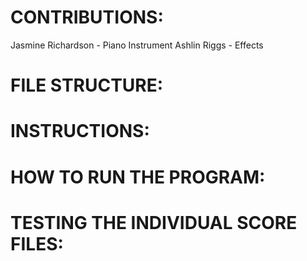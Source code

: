 # CONTRIBUTIONS:
Jasmine Richardson - Piano Instrument
Ashlin Riggs - Effects

# FILE STRUCTURE:

# INSTRUCTIONS:

# HOW TO RUN THE PROGRAM:

# TESTING THE INDIVIDUAL SCORE FILES:
